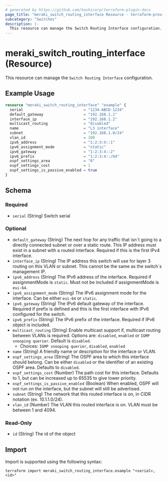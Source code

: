 ```yaml
---
# generated by https://github.com/hashicorp/terraform-plugin-docs
page_title: "meraki_switch_routing_interface Resource - terraform-provider-meraki"
subcategory: "Switches"
description: |-
  This resource can manage the Switch Routing Interface configuration.
---
```


# meraki_switch_routing_interface (Resource)

This resource can manage the `Switch Routing Interface` configuration.

## Example Usage

```terraform
resource "meraki_switch_routing_interface" "example" {
  serial                           = "1234-ABCD-1234"
  default_gateway                  = "192.168.1.1"
  interface_ip                     = "192.168.1.2"
  multicast_routing                = "disabled"
  name                             = "L3 interface"
  subnet                           = "192.168.1.0/24"
  vlan_id                          = 100
  ipv6_address                     = "1:2:3:4::1"
  ipv6_assignment_mode             = "static"
  ipv6_gateway                     = "1:2:3:4::2"
  ipv6_prefix                      = "1:2:3:4::/64"
  ospf_settings_area               = "0"
  ospf_settings_cost               = 1
  ospf_settings_is_passive_enabled = true
}
```

<!-- schema generated by tfplugindocs -->
## Schema

### Required

- `serial` (String) Switch serial

### Optional

- `default_gateway` (String) The next hop for any traffic that isn`t going to a directly connected subnet or over a static route. This IP address must exist in a subnet with a routed interface. Required if this is the first IPv4 interface.
- `interface_ip` (String) The IP address this switch will use for layer 3 routing on this VLAN or subnet. This cannot be the same as the switch`s management IP.
- `ipv6_address` (String) The IPv6 address of the interface. Required if assignmentMode is `static`. Must not be included if assignmentMode is `eui-64`.
- `ipv6_assignment_mode` (String) The IPv6 assignment mode for the interface. Can be either `eui-64` or `static`.
- `ipv6_gateway` (String) The IPv6 default gateway of the interface. Required if prefix is defined and this is the first interface with IPv6 configured for the switch.
- `ipv6_prefix` (String) The IPv6 prefix of the interface. Required if IPv6 object is included.
- `multicast_routing` (String) Enable multicast support if, multicast routing between VLANs is required. Options are: `disabled`, `enabled` or `IGMP snooping querier`. Default is `disabled`.
  - Choices: `IGMP snooping querier`, `disabled`, `enabled`
- `name` (String) A friendly name or description for the interface or VLAN.
- `ospf_settings_area` (String) The OSPF area to which this interface should belong. Can be either `disabled` or the identifier of an existing OSPF area. Defaults to `disabled`.
- `ospf_settings_cost` (Number) The path cost for this interface. Defaults to 1, but can be increased up to 65535 to give lower priority.
- `ospf_settings_is_passive_enabled` (Boolean) When enabled, OSPF will not run on the interface, but the subnet will still be advertised.
- `subnet` (String) The network that this routed interface is on, in CIDR notation (ex. 10.1.1.0/24).
- `vlan_id` (Number) The VLAN this routed interface is on. VLAN must be between 1 and 4094.

### Read-Only

- `id` (String) The id of the object

## Import

Import is supported using the following syntax:

```shell
terraform import meraki_switch_routing_interface.example "<serial>,<id>"
```
